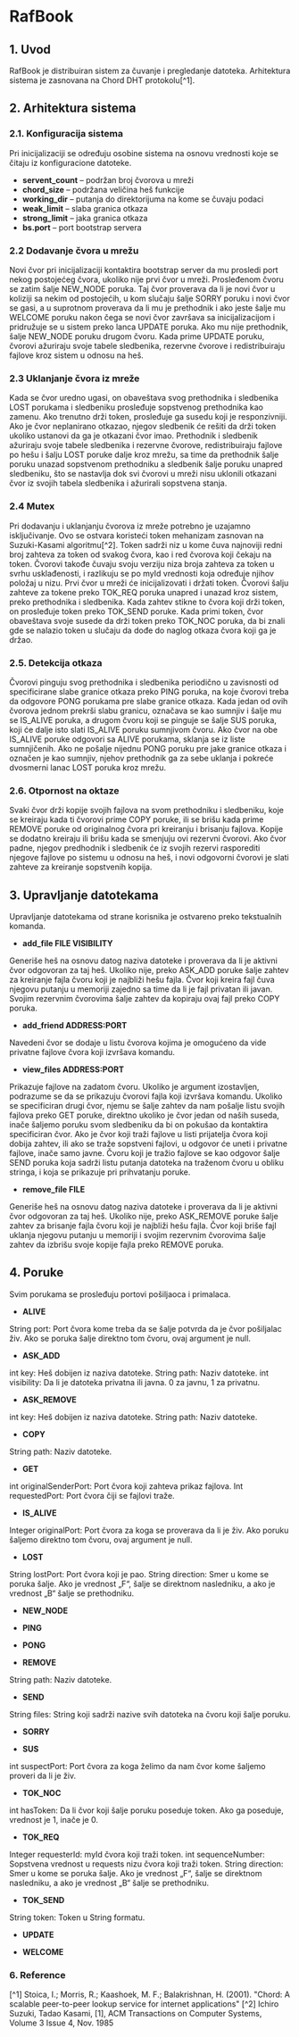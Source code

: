 # RafBook

## 1.  Uvod
RafBook je distribuiran sistem za čuvanje i pregledanje datoteka. Arhitektura sistema je zasnovana na Chord DHT protokolu[^1].
## 2. Arhitektura sistema
### 2.1.  Konfiguracija sistema
   Pri inicijalizaciji se određuju osobine sistema na osnovu vrednosti koje se čitaju iz konfiguracione datoteke.
   * **servent_count** – podržan broj čvorova u mreži
   * **chord_size** – podržana veličina heš funkcije
   * **working_dir** – putanja do direktorijuma na kome se čuvaju podaci
   * **weak_limit** – slaba granica otkaza
   * **strong_limit** – jaka granica otkaza
   * **bs.port** – port bootstrap servera

### 2.2 Dodavanje čvora u mrežu
Novi čvor pri inicijalizaciji kontaktira bootstrap server da mu prosledi port nekog postojećeg čvora, ukoliko nije prvi čvor u mreži. Prosleđenom čvoru se zatim šalje NEW_NODE poruka. Taj čvor proverava da li je novi čvor u koliziji sa nekim od postojećih, u kom slučaju šalje SORRY poruku i novi čvor se gasi, a u suprotnom proverava da li mu je prethodnik i ako jeste šalje mu WELCOME poruku nakon čega se novi čvor završava sa inicijalizacijom i pridružuje se u sistem preko lanca UPDATE poruka. Ako mu nije prethodnik, šalje NEW_NODE poruku drugom čvoru.  Kada prime UPDATE poruku, čvorovi ažuriraju svoje tabele sledbenika, rezervne čvorove i redistribuiraju fajlove kroz sistem u odnosu na heš.
### 2.3 Uklanjanje čvora iz mreže
Kada se čvor uredno ugasi, on obaveštava svog prethodnika i sledbenika LOST porukama i sledbeniku prosleđuje sopstvenog prethodnika kao zamenu. Ako trenutno drži token, prosleđuje ga susedu koji je responzivniji. Ako je čvor neplanirano otkazao, njegov sledbenik će rešiti da drži token ukoliko ustanovi da ga je otkazani čvor imao. Prethodnik i sledbenik ažuriraju svoje tabele sledbenika i rezervne čvorove, redistribuiraju fajlove po hešu i šalju LOST poruke dalje kroz mrežu, sa time da prethodnik šalje poruku unazad sopstvenom prethodniku a sledbenik šalje poruku unapred sledbeniku, što se nastavlja dok svi čvorovi u mreži nisu uklonili otkazani čvor iz svojih tabela sledbenika i ažurirali sopstvena stanja.
### 2.4 Mutex
Pri dodavanju i uklanjanju čvorova iz mreže potrebno je uzajamno isključivanje. Ovo se ostvara koristeći token mehanizam zasnovan na Suzuki-Kasami algoritmu[^2]. Token sadrži niz u kome čuva najnoviji redni broj zahteva za token od svakog čvora, kao i red čvorova koji čekaju na token. Čvorovi takođe čuvaju svoju verziju niza broja zahteva za token u svrhu usklađenosti, i razlikuju se po myId vrednosti koja određuje njihov položaj u nizu. Prvi čvor u mreži će inicijalizovati i držati token. Čvorovi šalju zahteve za tokene preko TOK_REQ poruka unapred i unazad kroz sistem, preko prethodnika i sledbenika. Kada zahtev stikne to čvora koji drži token, on prosleđuje token preko TOK_SEND poruke. Kada primi token, čvor obaveštava svoje susede da drži token preko TOK_NOC poruka, da bi znali gde se nalazio token u slučaju da dođe do naglog otkaza čvora koji ga je držao. 
### 2.5. Detekcija otkaza
Čvorovi pinguju svog prethodnika i sledbenika periodično u zavisnosti od specificirane slabe granice otkaza preko PING poruka, na koje čvorovi treba da odgovore PONG porukama pre slabe granice otkaza. Kada jedan od ovih čvorova jednom prekrši slabu granicu, označava se kao sumnjiv i šalje mu se IS_ALIVE poruka, a drugom čvoru koji se pinguje se šalje SUS poruka, koji će dalje isto slati IS_ALIVE poruku sumnjivom čvoru. Ako čvor na obe IS_ALIVE poruke odgovori sa ALIVE porukama, sklanja se iz liste sumnjičenih. Ako ne pošalje nijednu PONG poruku pre jake granice otkaza i označen je kao sumnjiv, njehov prethodnik ga za sebe uklanja i pokreće dvosmerni lanac LOST poruka kroz mrežu.
### 2.6. Otpornost na oktaze
Svaki čvor drži kopije svojih fajlova na svom prethodniku i sledbeniku, koje se kreiraju kada ti čvorovi prime COPY poruke, ili se brišu kada prime REMOVE poruke od originalnog čvora pri kreiranju i brisanju fajlova. Kopije se dodatno kreiraju ili brišu kada se smenjuju ovi rezervni čvorovi. Ako čvor padne, njegov predhodnik i sledbenik će iz svojih rezervi rasporediti njegove fajlove po sistemu u odnosu na heš, i novi odgovorni čvorovi je slati zahteve za kreiranje sopstvenih kopija.
## 3. Upravljanje datotekama
   Upravljanje datotekama od strane korisnika je ostvareno preko tekstualnih komanda.
   * **add_file FILE VISIBILITY**

   Generiše heš na osnovu datog naziva datoteke i proverava da li je aktivni čvor odgovoran za taj heš. Ukoliko nije, preko ASK_ADD poruke šalje zahtev za kreiranje fajla čvoru koji je najbliži hešu fajla.
   Čvor koji kreira fajl čuva njegovu putanju u memoriji zajedno sa time da li je fajl privatan ili javan. Svojim rezervnim čvorovima šalje zahtev da kopiraju ovaj fajl preko COPY poruka.
   * **add_friend ADDRESS:PORT**

   Navedeni čvor se dodaje u listu čvorova kojima je omogućeno da vide privatne fajlove čvora koji izvršava komandu.
   * **view_files ADDRESS:PORT**

   Prikazuje fajlove na zadatom čvoru. Ukoliko je argument izostavljen, podrazume se da se prikazuju čvorovi fajla koji izvršava komandu. Ukoliko se specificiran drugi čvor, njemu se šalje zahtev da nam pošalje listu svojih fajlova preko GET poruke, direktno ukoliko je čvor jedan od naših suseda, inače šaljemo poruku svom sledbeniku da bi on pokušao da kontaktira specificiran čvor. Ako je čvor koji traži fajlove u listi prijatelja čvora koji dobija zahtev, ili ako se traže sopstveni fajlovi, u odgovor će uneti i privatne fajlove, inače samo javne. Čvoru koji je tražio fajlove se kao odgovor šalje SEND poruka koja sadrži listu putanja datoteka na traženom čvoru u obliku stringa, i koja se prikazuje pri prihvatanju poruke.
   * **remove_file FILE**

   Generiše heš na osnovu datog naziva datoteke i proverava da li je aktivni čvor odgovoran za taj heš. Ukoliko nije, preko ASK_REMOVE poruke šalje zahtev za brisanje fajla čvoru koji je najbliži hešu fajla.
   Čvor koji briše fajl uklanja njegovu putanju u memoriji i svojim rezervnim čvorovima šalje zahtev da izbrišu svoje kopije fajla preko REMOVE poruka.
## 4. Poruke
   Svim porukama se prosleđuju portovi pošiljaoca i primalaca.
   * **ALIVE**

   String port: Port čvora kome treba da se šalje potvrda da je čvor pošiljalac živ. Ako se poruka 	šalje direktno tom čvoru, ovaj argument je null.
   * **ASK_ADD**

   int key: Heš dobijen iz naziva datoteke.
   String path: Naziv datoteke.
   int visibility: Da li je datoteka privatna ili javna. 0 za javnu, 1 za privatnu.
   * **ASK_REMOVE**

   int key: Heš dobijen iz naziva datoteke.
   String path: Naziv datoteke.
   * **COPY**

   String path: Naziv datoteke.
   * **GET**

   int originalSenderPort: Port čvora koji zahteva prikaz fajlova.
   Int requestedPort: Port čvora čiji se fajlovi traže.
   * **IS_ALIVE**

   Integer originalPort: Port čvora za koga se proverava da li je živ. Ako poruku šaljemo direktno tom čvoru, ovaj argument je null.
   * **LOST**

   String lostPort: Port čvora koji je pao.
   String direction: Smer u kome se poruka šalje. Ako je vrednost „F“, šalje se direktnom nasledniku, a ako je vrednost „B“ šalje se prethodniku.
   * **NEW_NODE**


   * **PING**


   * **PONG**


   * **REMOVE**

   String path: Naziv datoteke.
   * **SEND**

   String files: String koji sadrži nazive svih datoteka na čvoru koji šalje poruku.
   * **SORRY**


   * **SUS**

   int suspectPort: Port čvora za koga želimo da nam čvor kome šaljemo proveri da li je živ.
   * **TOK_NOC**

   int hasToken: Da li čvor koji šalje poruku poseduje token. Ako ga poseduje, vrednost je 1, inače je 0.
   * **TOK_REQ**

   Integer requesterId: myId čvora koji traži token.
   int sequenceNumber: Sopstvena vrednost u requests nizu čvora koji traži token.
   String direction: Smer u kome se poruka šalje. Ako je vrednost „F“, šalje se direktnom nasledniku, a ako je vrednost „B“ šalje se prethodniku.
   * **TOK_SEND**

   String token: Token u String formatu.
   * **UPDATE**


   * **WELCOME**


### 6. Reference
   [^1] Stoica, I.; Morris, R.; Kaashoek, M. F.; Balakrishnan, H. (2001). "Chord: A scalable peer-to-peer lookup service for internet applications"
   [^2] Ichiro Suzuki, Tadao Kasami, [1], ACM Transactions on Computer Systems, Volume 3 Issue 4, Nov. 1985 
